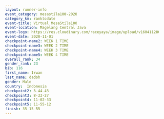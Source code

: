 ```yaml
--- 
layout: runner-info 
event_category: mesastila100-2020 
category_km: ranktodate 
event-title: Virtual MesaStila100  
event-location: Magelang Central Java 
event-logo: https://res.cloudinary.com/raceyaya/image/upload/v1604112863/3B3F7463-9336-4572-9F07-069DCA7D2527_ndaoxk.jpg 
event-date: 2020-11-01 
checkpoint-name2: WEEK 1 TIME 
checkpoint-name3: WEEK 2 TIME 
checkpoint-name4: WEEK 3 TIME 
checkpoint-name5: WEEK 4 TIME 
overall_rank: 34
gender_rank: 23
bib: 116
first_name: Irwan
last_name: dadoh
gender: Male
country:  Indonesia 
checkpoint2: 3-44-43
checkpoint3: 8-33-27
checkpoint4: 11-02-33
checkpoint5: 11-55-12
finish: 35-15-55
--- 
```

